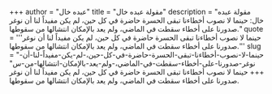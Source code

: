 +++
author = "عبده خال"
title = "مقولة عبده خال"
description = "مقولة عبده خال: حينما لا نصوب أخطاءنا تبقى الحسرة حاضرة في كل حين، لم يكن مفيداً لنا أن نوغر صدورنا على أخطاء سقطت في الماضي، ولم يعد بالإمكان انتشالها من سقوطها."
quote = '''حينما لا نصوب أخطاءنا تبقى الحسرة حاضرة في كل حين، لم يكن مفيداً لنا أن نوغر صدورنا على أخطاء سقطت في الماضي، ولم يعد بالإمكان انتشالها من سقوطها.'''
slug = "حينما-لا-نصوب-أخطاءنا-تبقى-الحسرة-حاضرة-في-كل-حين،-لم-يكن-مفيداً-لنا-أن-نوغر-صدورنا-على-أخطاء-سقطت-في-الماضي،-ولم-يعد-بالإمكان-انتشالها-من-س"
+++
حينما لا نصوب أخطاءنا تبقى الحسرة حاضرة في كل حين، لم يكن مفيداً لنا أن نوغر صدورنا على أخطاء سقطت في الماضي، ولم يعد بالإمكان انتشالها من سقوطها.
